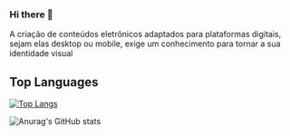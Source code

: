 ### Hi there 👋

A criação de conteúdos eletrônicos adaptados para plataformas digitais, sejam elas desktop ou mobile, exige um conhecimento para tornar a sua identidade visual

## Top Languages

[![Top Langs](https://github-readme-stats.vercel.app/api/top-langs/?username=dubcom)](https://github.com/dubcom/github-readme-stats)



![Anurag's GitHub stats](https://github-readme-stats.vercel.app/api?username=dubcom&show_icons=true&theme=radical)
